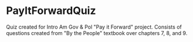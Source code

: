 # PayItForwardQuiz
Quiz created for Intro Am Gov &amp; Pol "Pay it Forward" project. Consists of questions created from "By the People" textbook over chapters 7, 8, and 9.
